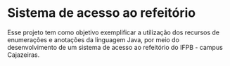 # Sistema de acesso ao refeitório

 Esse projeto tem como objetivo exemplificar a utilização dos recursos de enumerações e anotações da linguagem Java,
 por meio do desenvolvimento de um sistema de acesso ao refeitório
 do IFPB - campus Cajazeiras.
